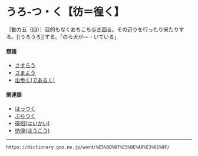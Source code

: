 # うろ‐つ・く【彷＝徨く】

［動カ五（四）］目的もなくあちこち[歩き回る](あるきまわる（歩き回る）)。その辺りを行ったり来たりする。[[うろうろ]]する。「のら犬が―・いている」

#### 類語

-   [さすらう](https://dictionary.goo.ne.jp/word/%E6%B5%81%E9%9B%A2%E3%81%86/#jn-88072)
-   [さまよう](https://dictionary.goo.ne.jp/word/%E3%81%95%E8%BF%B7%E3%81%86/#jn-89246)
-   [出歩く(であるく)](https://dictionary.goo.ne.jp/word/%E5%87%BA%E6%AD%A9%E3%81%8F/#jn-149001)

#### 関連語

-   [ほっつく](https://dictionary.goo.ne.jp/word/%E3%81%BB%E3%81%A3%E3%81%A4%E3%81%8F/#jn-204641)
-   [ぶらつく](https://dictionary.goo.ne.jp/word/%E3%81%B6%E3%82%89%E3%81%A4%E3%81%8F/#jn-195170)
-   [徘徊(はいかい)](https://dictionary.goo.ne.jp/word/%E5%BE%98%E5%BE%8A/#jn-173520)
-   [彷徨(ほうこう)](https://dictionary.goo.ne.jp/word/%E5%BD%B7%E5%BE%A8/#jn-201488)

---
`https://dictionary.goo.ne.jp/word/%E5%BD%B7%E5%BE%A8%E3%81%8F/`